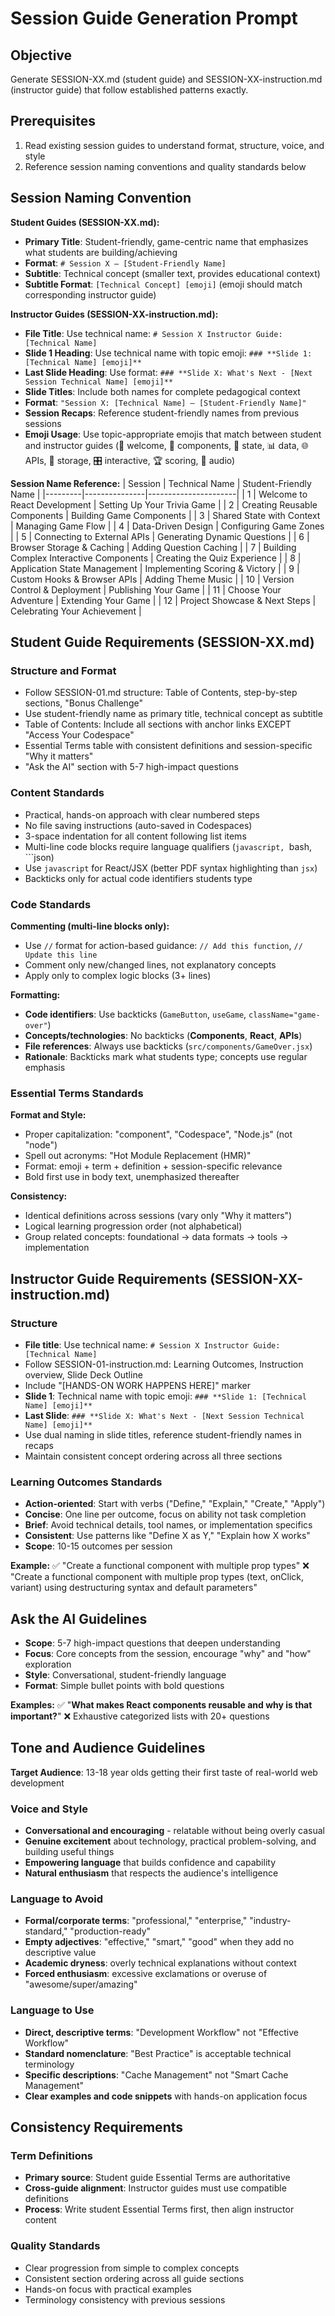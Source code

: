 # Session Guide Generation Prompt

## Objective
Generate SESSION-XX.md (student guide) and SESSION-XX-instruction.md (instructor guide) that follow established patterns exactly.

## Prerequisites
1. Read existing session guides to understand format, structure, voice, and style
2. Reference session naming conventions and quality standards below

## Session Naming Convention
**Student Guides (SESSION-XX.md):**
- **Primary Title**: Student-friendly, game-centric name that emphasizes what students are building/achieving
- **Format**: `# Session X — [Student-Friendly Name]`
- **Subtitle**: Technical concept (smaller text, provides educational context)
- **Subtitle Format**: `[Technical Concept] [emoji]` (emoji should match corresponding instructor guide)

**Instructor Guides (SESSION-XX-instruction.md):**
- **File Title**: Use technical name: `# Session X Instructor Guide: [Technical Name]`
- **Slide 1 Heading**: Use technical name with topic emoji: `### **Slide 1: [Technical Name] [emoji]**`
- **Last Slide Heading**: Use format: `### **Slide X: What's Next - [Next Session Technical Name] [emoji]**`
- **Slide Titles**: Include both names for complete pedagogical context
- **Format**: `"Session X: [Technical Name] — [Student-Friendly Name]"`
- **Session Recaps**: Reference student-friendly names from previous sessions
- **Emoji Usage**: Use topic-appropriate emojis that match between student and instructor guides (🎉 welcome, 🧩 components, 🧠 state, 📊 data, 🌐 APIs, 💾 storage, 🎛️ interactive, 🏆 scoring, 🎵 audio)

**Session Name Reference:**
| Session | Technical Name | Student-Friendly Name |
|---------|---------------|----------------------|
| 1 | Welcome to React Development | Setting Up Your Trivia Game |
| 2 | Creating Reusable Components | Building Game Components |
| 3 | Shared State with Context | Managing Game Flow |
| 4 | Data-Driven Design | Configuring Game Zones |
| 5 | Connecting to External APIs | Generating Dynamic Questions |
| 6 | Browser Storage & Caching | Adding Question Caching |
| 7 | Building Complex Interactive Components | Creating the Quiz Experience |
| 8 | Application State Management | Implementing Scoring & Victory |
| 9 | Custom Hooks & Browser APIs | Adding Theme Music |
| 10 | Version Control & Deployment | Publishing Your Game |
| 11 | Choose Your Adventure | Extending Your Game |
| 12 | Project Showcase & Next Steps | Celebrating Your Achievement |

## Student Guide Requirements (SESSION-XX.md)

### Structure and Format
- Follow SESSION-01.md structure: Table of Contents, step-by-step sections, "Bonus Challenge"
- Use student-friendly name as primary title, technical concept as subtitle
- Table of Contents: Include all sections with anchor links EXCEPT "Access Your Codespace"
- Essential Terms table with consistent definitions and session-specific "Why it matters"
- "Ask the AI" section with 5-7 high-impact questions

### Content Standards
- Practical, hands-on approach with clear numbered steps
- No file saving instructions (auto-saved in Codespaces)
- 3-space indentation for all content following list items
- Multi-line code blocks require language qualifiers (```javascript, ```bash, ```json)
- Use `javascript` for React/JSX (better PDF syntax highlighting than `jsx`)
- Backticks only for actual code identifiers students type

### Code Standards

**Commenting (multi-line blocks only):**
- Use `//` format for action-based guidance: `// Add this function`, `// Update this line`
- Comment only new/changed lines, not explanatory concepts
- Apply only to complex logic blocks (3+ lines)

**Formatting:**
- **Code identifiers**: Use backticks (`GameButton`, `useGame`, `className="game-over"`)
- **Concepts/technologies**: No backticks (**Components**, **React**, **APIs**)
- **File references**: Always use backticks (`src/components/GameOver.jsx`)
- **Rationale**: Backticks mark what students type; concepts use regular emphasis

### Essential Terms Standards

**Format and Style:**
- Proper capitalization: "component", "Codespace", "Node.js" (not "node")
- Spell out acronyms: "Hot Module Replacement (HMR)"
- Format: emoji + term + definition + session-specific relevance
- Bold first use in body text, unemphasized thereafter

**Consistency:**
- Identical definitions across sessions (vary only "Why it matters")
- Logical learning progression order (not alphabetical)
- Group related concepts: foundational → data formats → tools → implementation

## Instructor Guide Requirements (SESSION-XX-instruction.md)

### Structure
- **File title**: Use technical name: `# Session X Instructor Guide: [Technical Name]`
- Follow SESSION-01-instruction.md: Learning Outcomes, Instruction overview, Slide Deck Outline
- Include "[HANDS-ON WORK HAPPENS HERE]" marker
- **Slide 1**: Technical name with topic emoji: `### **Slide 1: [Technical Name] [emoji]**`
- **Last Slide**: `### **Slide X: What's Next - [Next Session Technical Name] [emoji]**`
- Use dual naming in slide titles, reference student-friendly names in recaps
- Maintain consistent concept ordering across all three sections

### Learning Outcomes Standards
- **Action-oriented**: Start with verbs ("Define," "Explain," "Create," "Apply")
- **Concise**: One line per outcome, focus on ability not task completion
- **Brief**: Avoid technical details, tool names, or implementation specifics
- **Consistent**: Use patterns like "Define X as Y," "Explain how X works"
- **Scope**: 10-15 outcomes per session

**Example:**
✅ "Create a functional component with multiple prop types"
❌ "Create a functional component with multiple prop types (text, onClick, variant) using destructuring syntax and default parameters"

## Ask the AI Guidelines
- **Scope**: 5-7 high-impact questions that deepen understanding
- **Focus**: Core concepts from the session, encourage "why" and "how" exploration
- **Style**: Conversational, student-friendly language
- **Format**: Simple bullet points with bold questions

**Examples:**
✅ "**What makes React components reusable and why is that important?**"
❌ Exhaustive categorized lists with 20+ questions

## Tone and Audience Guidelines
**Target Audience**: 13-18 year olds getting their first taste of real-world web development

### Voice and Style
- **Conversational and encouraging** - relatable without being overly casual
- **Genuine excitement** about technology, practical problem-solving, and building useful things
- **Empowering language** that builds confidence and capability
- **Natural enthusiasm** that respects the audience's intelligence

### Language to Avoid
- **Formal/corporate terms**: "professional," "enterprise," "industry-standard," "production-ready"
- **Empty adjectives**: "effective," "smart," "good" when they add no descriptive value
- **Academic dryness**: overly technical explanations without context
- **Forced enthusiasm**: excessive exclamations or overuse of "awesome/super/amazing"

### Language to Use
- **Direct, descriptive terms**: "Development Workflow" not "Effective Workflow"
- **Standard nomenclature**: "Best Practice" is acceptable technical terminology
- **Specific descriptions**: "Cache Management" not "Smart Cache Management"
- **Clear examples and code snippets** with hands-on application focus

## Consistency Requirements

### Term Definitions
- **Primary source**: Student guide Essential Terms are authoritative
- **Cross-guide alignment**: Instructor guides must use compatible definitions
- **Process**: Write student Essential Terms first, then align instructor content

### Quality Standards
- Clear progression from simple to complex concepts
- Consistent section ordering across all guide sections
- Hands-on focus with practical examples
- Terminology consistency with previous sessions